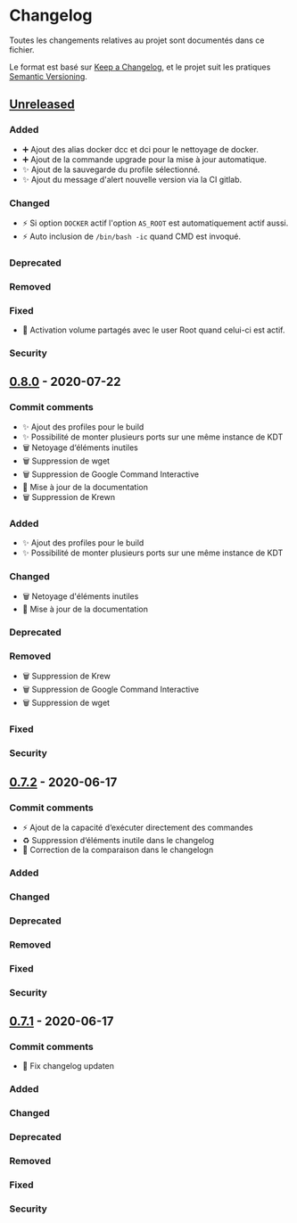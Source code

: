 # Changelog

Toutes les changements relatives au projet sont documentés dans ce fichier.

Le format est basé sur [Keep a Changelog](https://keepachangelog.com/en/1.0.0/),
et le projet suit les pratiques [Semantic Versioning](https://semver.org/spec/v2.0.0.html).

## [Unreleased]

### Added

- :heavy_plus_sign: Ajout des alias docker dcc et dci pour le nettoyage de docker.
- :heavy_plus_sign: Ajout de la commande upgrade pour la mise à jour automatique.
- :sparkles: Ajout de la sauvegarde du profile sélectionné.
- :sparkles: Ajout du message d'alert nouvelle version via la CI gitlab.

### Changed

- :zap: Si option `DOCKER` actif l'option `AS_ROOT` est automatiquement actif aussi.
- :zap: Auto inclusion de `/bin/bash -ic` quand CMD est invoqué.

### Deprecated

### Removed

### Fixed

- :bug: Activation volume partagés avec le user Root quand celui-ci est actif.

### Security

## [0.8.0] - 2020-07-22

### Commit comments

- :sparkles: Ajout des profiles pour le build
- :sparkles: Possibilité de monter plusieurs ports sur une même instance de KDT
- :wastebasket: Netoyage d‘éléments inutiles
- :wastebasket: Suppression de wget
- :wastebasket: Suppression de Google Command Interactive
- :pencil: Mise à jour de la documentation
- :wastebasket: Suppression de Krewn

### Added

- :sparkles: Ajout des profiles pour le build
- :sparkles: Possibilité de monter plusieurs ports sur une même instance de KDT

### Changed

- :wastebasket: Netoyage d'éléments inutiles
- :pencil: Mise à jour de la documentation

### Deprecated

### Removed

- :wastebasket: Suppression de Krew
- :wastebasket: Suppression de Google Command Interactive
- :wastebasket: Suppression de wget

### Fixed

### Security

## [0.7.2] - 2020-06-17

### Commit comments

- :zap: Ajout de la capacité d‘exécuter directement des commandes
- :recycle: Suppression d‘éléments inutile dans le changelog
- :bug: Correction de la comparaison dans le changelogn

### Added

### Changed

### Deprecated

### Removed

### Fixed

### Security

## [0.7.1] - 2020-06-17

### Commit comments

- :bug: Fix changelog updaten

### Added

### Changed

### Deprecated

### Removed

### Fixed

### Security


[Unreleased]: https://gitlab.com/dolmen-tech/tools/k8s-devops-toolkit/compare/v0.8.0...master
[0.8.0]: https://gitlab.com/dolmen-tech/tools/k8s-devops-toolkit/compare/v0.7.2...v0.8.0
[0.7.2]: https://gitlab.com/dolmen-tech/tools/k8s-devops-toolkit/compare/v0.7.1...v0.7.2
[0.7.1]: https://gitlab.com/dolmen-tech/tools/k8s-devops-toolkit/compare/v0.7.0...v0.7.1
